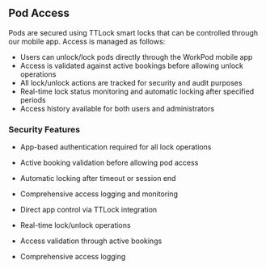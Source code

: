 ## Pod Access

Pods are secured using TTLock smart locks that can be controlled through our mobile app. Access is managed as follows:

- Users can unlock/lock pods directly through the WorkPod mobile app
- Access is validated against active bookings before allowing unlock operations
- All lock/unlock actions are tracked for security and audit purposes
- Real-time lock status monitoring and automatic locking after specified periods
- Access history available for both users and administrators

### Security Features
- App-based authentication required for all lock operations
- Active booking validation before allowing pod access
- Automatic locking after timeout or session end
- Comprehensive access logging and monitoring

- Direct app control via TTLock integration
- Real-time lock/unlock operations
- Access validation through active bookings
- Comprehensive access logging 